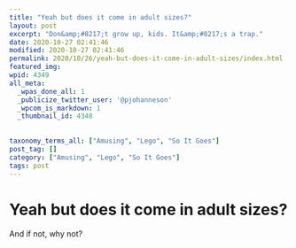 ```yaml
---
title: "Yeah but does it come in adult sizes?"
layout: post
excerpt: "Don&amp;#8217;t grow up, kids. It&amp;#8217;s a trap."
date: 2020-10-27 02:41:46
modified: 2020-10-27 02:41:46
permalink: 2020/10/26/yeah-but-does-it-come-in-adult-sizes/index.html
featured_img: 
wpid: 4349
all_meta: 
  _wpas_done_all: 1
  _publicize_twitter_user: '@pjohanneson'
  _wpcom_is_markdown: 1
  _thumbnail_id: 4348
  
  
taxonomy_terms_all: ["Amusing", "Lego", "So It Goes"]
post_tag: []
category: ["Amusing", "Lego", "So It Goes"]
tags: post
---
```


# Yeah but does it come in adult sizes?

And if not, why not?